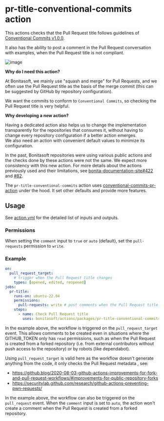 # pr-title-conventional-commits action

This actions checks that the Pull Request title follows guidelines of [Conventional Commits v1.0.0](https://www.conventionalcommits.org/en/v1.0.0/).

It also has the ability to post a comment in the Pull Request conversation with examples, when the Pull Request title is
not compliant.

![image](https://user-images.githubusercontent.com/12074633/108867820-91325700-75c3-11eb-8820-4b55abe01c35.png)

**Why do I need this action?**

At Bonitasoft, we mainly use "squash and merge" for Pull Requests, and we often use the Pull Request title as the basis
of the merge commit (this can be suggested by GitHub by repository configuration).

We want the commits to conform to `Conventional Commits`, so checking the Pull Request title is very helpful.


**Why developing a new action?**

Having a dedicated action also helps us to change the implementation transparently for the repositories that consumes it,
without having to change every repository configuration if a better action emerges.  
We also need an action with convenient default values to minimize its configuration.

In the past, Bonitasoft repositories were using various public actions and the checks done by these actions were not the
same. We expect more consistency with this new action.
For more details about the actions previously used and their limitations, see [bonita-documentation-site#422](https://github.com/bonitasoft/bonita-documentation-site/issues/422)
and [#82](https://github.com/bonitasoft/actions/issues/82).

The `pr-title-conventional-commits` action uses [conventional-commits-pr-action](https://github.com/jef/conventional-commits-pr-action)
under the hood. It set other defaults and provide more features.


## Usage

See [action.yml](./action.yml) for the detailed list of inputs and outputs.


### Permissions

When setting the `comment` input to `true` or `auto` (default), set the `pull-requests` permission to `write`.


### Example

```yaml
on:
  pull_request_target:
    # trigger when the Pull Request title changes
    types: [opened, edited, reopened]
jobs:
  pr-title:
    runs-on: ubuntu-22.04
    permissions:
      pull-requests: write # post comments when the Pull Request title doesn't match the "Conventional Commits" rules
    steps:
      - name: Check Pull Request title
        uses: bonitasoft/actions/packages/pr-title-conventional-commits@TAGNAME
```

In the example above, the workflow is triggered on the `pull_request_target` event. This allows comments to be created even
in situations where the GITHUB_TOKEN only has `read` permissions, such as when the Pull Request is created from a forked
repository (i.e. from external contributors without push access to the repository) or by robots (like dependabot).

Using `pull_request_target` is valid here as the workflow doesn't generate anything from the code, it only checks the Pull
Request metadata , see:
- https://github.blog/2020-08-03-github-actions-improvements-for-fork-and-pull-request-workflows/#improvements-for-public-repository-forks
- https://securitylab.github.com/research/github-actions-preventing-pwn-requests/

In the example above, the workflow can also be triggered on the `pull_request` event. When the `comment` input is set to
`auto`, the action won't create a comment when the Pull Request is created from a forked repository.
